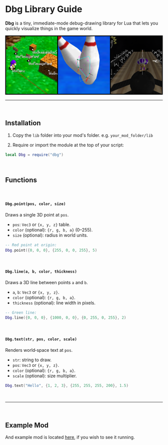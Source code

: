 # Dbg Library Guide

**Dbg** is a tiny, immediate-mode debug-drawing library for Lua that lets you quickly visualize things in the game world.

![](image.png?raw=true)

---

<br />

## Installation

1. Copy the `lib` folder into your mod's folder.
e.g. `your_mod_folder/lib`

2. Require or import the module at the top of your script:

```lua
local Dbg = require("dbg")
```
<br />

## Functions

<br />

#### `Dbg.point(pos, color, size)`

Draws a single 3D point at `pos`.

- `pos`: `Vec3` or `{x, y, z}` table.
- `color` (optional): `{r, g, b, a}` (0–255).
- `size` (optional): radius in world units.

```lua
-- Red point at origin:
Dbg.point({0, 0, 0}, {255, 0, 0, 255}, 5)
```

<br />

#### `Dbg.line(a, b, color, thickness)`

Draws a 3D line between points `a` and `b`.

- `a`, `b`: `Vec3` or `{x, y, z}`.
- `color` (optional): `{r, g, b, a}`.
- `thickness` (optional): line width in pixels.

```lua
-- Green line:
Dbg.line({0, 0, 0}, {1000, 0, 0}, {0, 255, 0, 255}, 2)
```

<br />

#### `Dbg.text(str, pos, color, scale)`

Renders world‑space text at `pos`.

- `str`: string to draw.
- `pos`: `Vec3` or `{x, y, z}`.
- `color` (optional): `{r, g, b, a}`.
- `scale` (optional): size multiplier.

```lua
Dbg.text("Hello", {1, 2, 3}, {255, 255, 255, 200}, 1.5)
```

<br />

---

<br />

## Example Mod

And example mod is located [here](example-mod), if you wish to see it running.